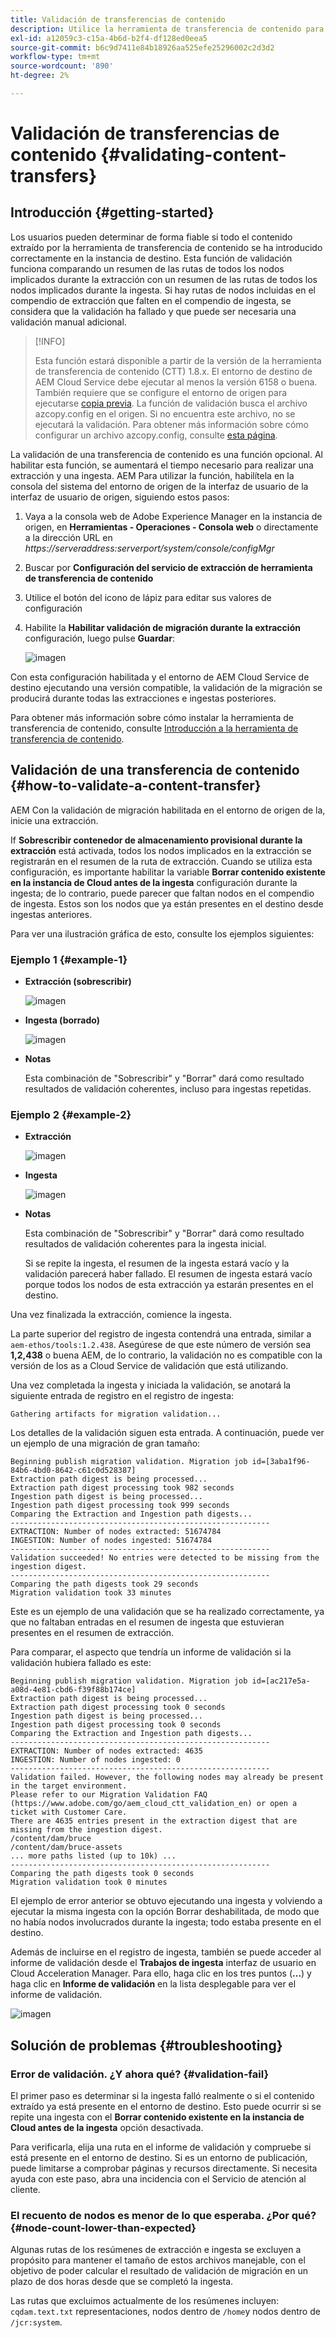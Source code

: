 ```yaml
---
title: Validación de transferencias de contenido
description: Utilice la herramienta de transferencia de contenido para validar las transferencias de contenido
exl-id: a12059c3-c15a-4b6d-b2f4-df128ed0eea5
source-git-commit: b6c9d7411e84b18926aa525efe25296002c2d3d2
workflow-type: tm+mt
source-wordcount: '890'
ht-degree: 2%

---
```


# Validación de transferencias de contenido {#validating-content-transfers}

## Introducción {#getting-started}

Los usuarios pueden determinar de forma fiable si todo el contenido extraído por la herramienta de transferencia de contenido se ha introducido correctamente en la instancia de destino. Esta función de validación funciona comparando un resumen de las rutas de todos los nodos implicados durante la extracción con un resumen de las rutas de todos los nodos implicados durante la ingesta. Si hay rutas de nodos incluidas en el compendio de extracción que falten en el compendio de ingesta, se considera que la validación ha fallado y que puede ser necesaria una validación manual adicional.

>[!INFO]
>
>Esta función estará disponible a partir de la versión de la herramienta de transferencia de contenido (CTT) 1.8.x. El entorno de destino de AEM Cloud Service debe ejecutar al menos la versión 6158 o buena. También requiere que se configure el entorno de origen para ejecutarse [copia previa](/help/journey-migration/content-transfer-tool/using-content-transfer-tool/handling-large-content-repositories.md#setting-up-pre-copy-step). La función de validación busca el archivo azcopy.config en el origen. Si no encuentra este archivo, no se ejecutará la validación. Para obtener más información sobre cómo configurar un archivo azcopy.config, consulte [esta página](/help/journey-migration/content-transfer-tool/using-content-transfer-tool/handling-large-content-repositories.md#configure-azcopy-config-file).

La validación de una transferencia de contenido es una función opcional. Al habilitar esta función, se aumentará el tiempo necesario para realizar una extracción y una ingesta. AEM Para utilizar la función, habilítela en la consola del sistema del entorno de origen de la interfaz de usuario de la interfaz de usuario de origen, siguiendo estos pasos:

1. Vaya a la consola web de Adobe Experience Manager en la instancia de origen, en **Herramientas - Operaciones - Consola web** o directamente a la dirección URL en *https://serveraddress:serverport/system/console/configMgr*
1. Buscar por **Configuración del servicio de extracción de herramienta de transferencia de contenido**
1. Utilice el botón del icono de lápiz para editar sus valores de configuración
1. Habilite la **Habilitar validación de migración durante la extracción** configuración, luego pulse **Guardar**:

   ![imagen](/help/journey-migration/content-transfer-tool/assets/CTTvalidation1.png)

Con esta configuración habilitada y el entorno de AEM Cloud Service de destino ejecutando una versión compatible, la validación de la migración se producirá durante todas las extracciones e ingestas posteriores.

Para obtener más información sobre cómo instalar la herramienta de transferencia de contenido, consulte [Introducción a la herramienta de transferencia de contenido](/help/journey-migration/content-transfer-tool/using-content-transfer-tool/getting-started-content-transfer-tool.md).

## Validación de una transferencia de contenido {#how-to-validate-a-content-transfer}

AEM Con la validación de migración habilitada en el entorno de origen de la, inicie una extracción.

If **Sobrescribir contenedor de almacenamiento provisional durante la extracción** está activada, todos los nodos implicados en la extracción se registrarán en el resumen de la ruta de extracción. Cuando se utiliza esta configuración, es importante habilitar la variable **Borrar contenido existente en la instancia de Cloud antes de la ingesta** configuración durante la ingesta; de lo contrario, puede parecer que faltan nodos en el compendio de ingesta. Estos son los nodos que ya están presentes en el destino desde ingestas anteriores.

Para ver una ilustración gráfica de esto, consulte los ejemplos siguientes:

### Ejemplo 1 {#example-1}

* **Extracción (sobrescribir)**

   ![imagen](/help/journey-migration/content-transfer-tool/assets-ctt/validation-01.png)

* **Ingesta (borrado)**

   ![imagen](/help/journey-migration/content-transfer-tool/assets-ctt/validation-02.png)

* **Notas**

   Esta combinación de &quot;Sobrescribir&quot; y &quot;Borrar&quot; dará como resultado resultados de validación coherentes, incluso para ingestas repetidas.

### Ejemplo 2 {#example-2}

* **Extracción**

   ![imagen](/help/journey-migration/content-transfer-tool/assets-ctt/validation-03.png)

* **Ingesta**

   ![imagen](/help/journey-migration/content-transfer-tool/assets-ctt/validation-04.png)

* **Notas**

   Esta combinación de &quot;Sobrescribir&quot; y &quot;Borrar&quot; dará como resultado resultados de validación coherentes para la ingesta inicial.

   Si se repite la ingesta, el resumen de la ingesta estará vacío y la validación parecerá haber fallado. El resumen de ingesta estará vacío porque todos los nodos de esta extracción ya estarán presentes en el destino.

Una vez finalizada la extracción, comience la ingesta.

La parte superior del registro de ingesta contendrá una entrada, similar a `aem-ethos/tools:1.2.438`. Asegúrese de que este número de versión sea **1,2,438** o buena AEM, de lo contrario, la validación no es compatible con la versión de los as a Cloud Service de validación que está utilizando.

Una vez completada la ingesta y iniciada la validación, se anotará la siguiente entrada de registro en el registro de ingesta:

```
Gathering artifacts for migration validation...  
```

Los detalles de la validación siguen esta entrada. A continuación, puede ver un ejemplo de una migración de gran tamaño:

```
Beginning publish migration validation. Migration job id=[3aba1f96-84b6-4bd0-8642-c61c0d528387]
Extraction path digest is being processed...
Extraction path digest processing took 982 seconds
Ingestion path digest is being processed...
Ingestion path digest processing took 999 seconds
Comparing the Extraction and Ingestion path digests...
----------------------------------------------------------
EXTRACTION: Number of nodes extracted: 51674784
INGESTION: Number of nodes ingested: 51674784
----------------------------------------------------------
Validation succeeded! No entries were detected to be missing from the ingestion digest.
----------------------------------------------------------
Comparing the path digests took 29 seconds
Migration validation took 33 minutes
```

Este es un ejemplo de una validación que se ha realizado correctamente, ya que no faltaban entradas en el resumen de ingesta que estuvieran presentes en el resumen de extracción.

Para comparar, el aspecto que tendría un informe de validación si la validación hubiera fallado es este:

```
Beginning publish migration validation. Migration job id=[ac217e5a-a08d-4e81-cbd6-f39f88b174ce]
Extraction path digest is being processed...
Extraction path digest processing took 0 seconds
Ingestion path digest is being processed...
Ingestion path digest processing took 0 seconds
Comparing the Extraction and Ingestion path digests...
----------------------------------------------------------
EXTRACTION: Number of nodes extracted: 4635
INGESTION: Number of nodes ingested: 0
----------------------------------------------------------
Validation failed. However, the following nodes may already be present in the target environment.
Please refer to our Migration Validation FAQ (https://www.adobe.com/go/aem_cloud_ctt_validation_en) or open a ticket with Customer Care.
There are 4635 entries present in the extraction digest that are missing from the ingestion digest.
/content/dam/bruce
/content/dam/bruce-assets
... more paths listed (up to 10k) ...
----------------------------------------------------------
Comparing the path digests took 0 seconds
Migration validation took 0 minutes
```

El ejemplo de error anterior se obtuvo ejecutando una ingesta y volviendo a ejecutar la misma ingesta con la opción Borrar deshabilitada, de modo que no había nodos involucrados durante la ingesta; todo estaba presente en el destino.

Además de incluirse en el registro de ingesta, también se puede acceder al informe de validación desde el **Trabajos de ingesta** interfaz de usuario en Cloud Acceleration Manager. Para ello, haga clic en los tres puntos (**...**) y haga clic en **Informe de validación** en la lista desplegable para ver el informe de validación.


![imagen](/help/journey-migration/content-transfer-tool/assets-ctt/CTTvalidationreportnew.png)

## Solución de problemas {#troubleshooting}

### Error de validación. ¿Y ahora qué?  {#validation-fail}

El primer paso es determinar si la ingesta falló realmente o si el contenido extraído ya está presente en el entorno de destino. Esto puede ocurrir si se repite una ingesta con el **Borrar contenido existente en la instancia de Cloud antes de la ingesta** opción desactivada.

Para verificarla, elija una ruta en el informe de validación y compruebe si está presente en el entorno de destino. Si es un entorno de publicación, puede limitarse a comprobar páginas y recursos directamente. Si necesita ayuda con este paso, abra una incidencia con el Servicio de atención al cliente.

### El recuento de nodos es menor de lo que esperaba. ¿Por qué? {#node-count-lower-than-expected}

Algunas rutas de los resúmenes de extracción e ingesta se excluyen a propósito para mantener el tamaño de estos archivos manejable, con el objetivo de poder calcular el resultado de validación de migración en un plazo de dos horas desde que se completó la ingesta.

Las rutas que excluimos actualmente de los resúmenes incluyen: `cqdam.text.txt` representaciones, nodos dentro de `/home`y nodos dentro de `/jcr:system`.
